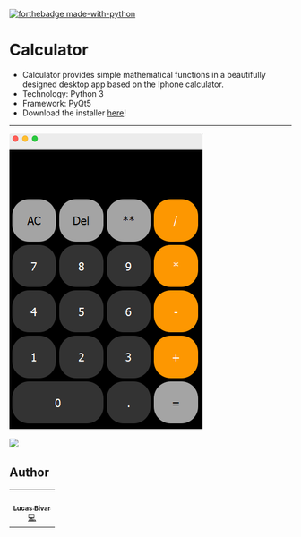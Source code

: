[![forthebadge made-with-python](http://ForTheBadge.com/images/badges/made-with-python.svg)](https://www.python.org/)
# Calculator
- Calculator provides simple mathematical functions in a beautifully designed desktop app based on the Iphone calculator.
- Technology: Python 3
- Framework: PyQt5
- Download the installer [here](https://drive.google.com/open?id=1VHe8wibhthGN1HzTKPWN_XVAEFcTJjgc)!

---

![](/Foto.PNG)

![](/Mockup2.png)

## Author 
<table>
  <tr>
    <td align="center"><a href="https://github.com/lucasbivar"><img src="https://avatars0.githubusercontent.com/u/60802661?s=460&u=f0cdbe837dc717c91999b2255973fe9584a1d352&v=4" width="100px;" alt=""/><br /><sub><b>Lucas Bivar</b></sub></a><br /><a href="https://github.com/lucasbivar" title="Code">💻</a></td>
  <tr>
</table>
